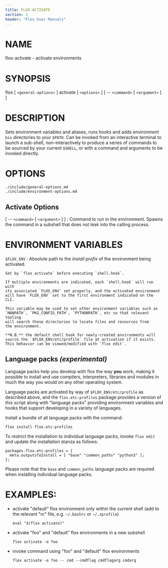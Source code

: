 ```yaml
---
title: FLOX-ACTIVATE
section: 1
header: "Flox User Manuals"
...
```


# NAME

flox-activate - activate environments

# SYNOPSIS

flox [ `<general-options>` ] activate [ `<options>` ] [ -- `<command>` [ `<argument>` ] ]

# DESCRIPTION

Sets environment variables and aliases, runs hooks and adds environment
`bin` directories to your `$PATH`. Can be invoked from an interactive
terminal to launch a sub-shell, non-interactively to produce
a series of commands to be sourced by your current `$SHELL`,
or with a command and arguments to be invoked directly.



# OPTIONS

```{.include}
./include/general-options.md
./include/environment-options.md
```

## Activate Options

[ -- `<command>` [ `<argument>` ] ]
:   Command to run in the environment.
    Spawns the command in a subshell
    that does not leak into the calling process.


# ENVIRONMENT VARIABLES

`$FLOX_ENV`
:   Absolute path to the _install prefix_ of the environment being activated.

    Set by `flox activate` before executing `shell.hook`.

    If multiple environments are indicated, each `shell.hook` will run with
    its associated `FLOX_ENV` set properly, and the activated environment
    will have `FLOX_ENV` set to the first environment indicated on the CLI.

    This variable may be used to set other environment variables such as
    `MANPATH`, `PKG_CONFIG_PATH`, `PYTHONPATH`, etc so that relevant tooling
    will search these directories to locate files and resources from
    the environment.

    **N.B.** the default shell hook for newly-created environments will
    source the `$FLOX_ENV/etc/profile` file at activation if it exists.
    This behavior can be viewed/modified with `flox edit`.

## Language packs _(**experimental**)_

Language packs help you develop with flox the way **you** work, making it
possible to install and use compilers, interpreters, libraries and modules
in much the way you would on any other operating system.

Language packs are activated by way of `$FLOX_ENV/etc/profile` as described
above, and the `flox.etc-profiles` package provides a version of this script
along with "language packs" providing environment variables and hooks that
support developing in a variety of languages.

Install a bundle of all language packs with the command:

```
flox install flox.etc-profiles
```

To restrict the installation to individual language packs, invoke `flox edit`
and update the installation stanza as follows:

```
packages.flox.etc-profiles = {
  meta.outputsToInstall = [ "base" "common_paths" "python3" ];
};
```

Please note that the `base` and `common_paths` language packs are required
when installing individual language packs.

# EXAMPLES:

-   activate "default" flox environment only within the current shell
    (add to the relevant "rc" file, e.g. `~/.bashrc` or `~/.zprofile`)

    ```
    eval "$(flox activate)"
    ```

-   activate "foo" and "default" flox environments in a new subshell

    ```
    flox activate -e foo
    ```

-   invoke command using "foo" and "default" flox environments

    ```
    flox activate -e foo -- cmd --cmdflag cmdflagarg cmdarg
    ```
